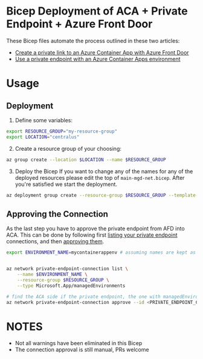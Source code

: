 # Bicep Deployment of ACA + Private Endpoint + Azure Front Door

These Bicep files automate the process outlined in these two articles:

* [Create a private link to an Azure Container App with Azure Front Door](https://learn.microsoft.com/en-us/azure/container-apps/how-to-integrate-with-azure-front-door)
* [Use a private endpoint with an Azure Container Apps environment](https://learn.microsoft.com/en-us/azure/container-apps/how-to-use-private-endpoint?pivots=azure-cli)


# Usage

## Deployment

1. Define some variables:

```bash
export RESOURCE_GROUP="my-resource-group"
export LOCATION="centralus"
```


2. Create a resource group of your choosing:
   
```bash
az group create --location $LOCATION --name $RESOURCE_GROUP
```


3. Deploy the Bicep
If you want to change any of the names for any of the deployed resources please edit the top of `main-mgd-net.bicep`. After you're satisfied we start the deployment.

```bash
az deployment group create --resource-group $RESOURCE_GROUP --template-file main-mgd-net.bicep
```


## Approving the Connection

As the last step you have to approve the private endpoint from AFD into ACA. This can be done by following first [listing your private endpoint](https://learn.microsoft.com/en-us/azure/container-apps/how-to-integrate-with-azure-front-door#list-private-endpoint-connections) connections, and then [approving them](https://learn.microsoft.com/en-us/azure/container-apps/how-to-integrate-with-azure-front-door#approve-the-private-endpoint-connection).

```bash
export ENVIRONMENT_NAME=mycontainerappenv # assuming names are kept as they are in the Bicep file


az network private-endpoint-connection list \
    --name $ENVIRONMENT_NAME \
    --resource-group $RESOURCE_GROUP \
    --type Microsoft.App/managedEnvironments

# find the ACA side if the private endpoint, the one with managedEnvironments and privateEndpointConnections in the id
az network private-endpoint-connection approve --id <PRIVATE_ENDPOINT_CONNECTION_RESOURCE_ID>
```


# NOTES

* Not all warnings have been eliminated in this Bicep
* The connection approval is still manual, PRs welcome